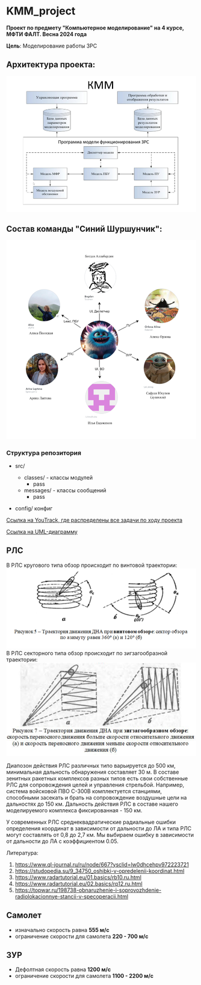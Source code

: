 # KMM_project

**Проект по предмету "Компьютерное моделирование" на 4 курсе, МФТИ ФАЛТ. Весна 2024 года**

**Цель**: Моделирование работы ЗРС


## Архитектура проекта:
![img.png](docs/img/img.png)

## Состав команды "Синий Шуршунчик":
![team.png](docs/img/team.png)


### Структура репозитория

- src/
  - classes/ - классы модулей
    - pass
  - messages/ - классы сообщений
    - pass
  
- config/ конфиг

[Ссылка на YouTrack, где распределены все задачи по ходу проекта](https://km-pgithubroject.youtrack.cloud/agiles/160-2/current)

[Ссылка на UML-диаграмму](https://drive.google.com/file/d/1ucT0xLzZWOYp1hiXnceom4LKOXFYfxBC/view?usp=sharing)
## РЛС
В РЛС кругового типа обзор происходит по винтовой траектории:
![RadarRound](docs/img/img_RadarRound.png)
В РЛС секторного типа обзор происходит по зигзагообразной траектории:
![RadarSector](docs/img/img_RadarSector.png)

Диапозон действия РЛС различных типо варьируется до 500 км, минимальная дальность обнаружения составляет 30 м.
В составе зенитных ракетных комплексов разных типов есть свои собственные РЛС для сопровождения целей и управления стрельбой. Например, система войсковой ПВО С-300В комплектуется станциями, способными засекать и брать на сопровождение воздушные цели на дальностях до 150 км. 
Дальность действия РЛС в составе нашего моделируемого комплекса фиксированная - 150 км.

У современных PЛC среднеквадратические радиальные ошибки определения координат в зависимости от дальности до ЛА и типа PЛC могут составлять от 0,8 до 2,7 км.
Мы выбираем ошибку в зависимости от дальности до ЛА с коэффициентом 0.05.

Литература:
1. https://www.ql-journal.ru/ru/node/667?ysclid=lw0dhcehpv972223721
2. https://studopedia.su/9_34750_oshibki-v-opredelenii-koordinat.html
3. https://www.radartutorial.eu/01.basics/rb10.ru.html
4. https://www.radartutorial.eu/02.basics/rp12.ru.html
5. https://topwar.ru/198738-obnaruzhenie-i-soprovozhdenie-radiolokacionnye-stancii-v-specoperacii.html

## Самолет
- изначально скорость равна **555 м/c**
- ограничение скорости для самолета **220 - 700 м/c**

## ЗУР
- Дефолтная скорость равна **1200 м/с**
- ограничение скорости для самолета **1100 - 2200 м/c**


